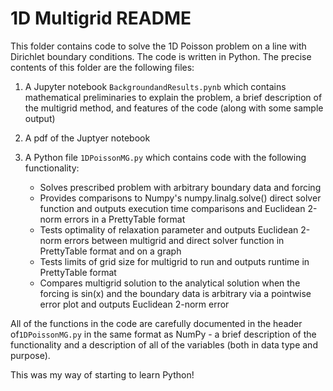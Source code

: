 # 1D Multigrid README

This folder contains code to solve the 1D Poisson problem on a line with Dirichlet boundary conditions. The code is written in Python. The precise contents of this folder are the following files:

1. A Jupyter notebook `BackgroundandResults.pynb` which contains mathematical preliminaries to explain the problem, a brief description of the multigrid method, and features of the code (along with some sample output)
2. A pdf of the Juptyer notebook
3. A Python file `1DPoissonMG.py` which contains code with the following functionality:


   - Solves prescribed problem with arbitrary boundary data and forcing
   - Provides comparisons to Numpy's numpy.linalg.solve() direct solver function and outputs execution time comparisons and Euclidean 2-norm errors in a PrettyTable format 
   - Tests optimality of relaxation parameter and outputs Euclidean 2-norm errors between multigrid and direct solver function in PrettyTable format and on a graph
   - Tests limits of grid size for multigrid to run and outputs runtime in PrettyTable format 
   - Compares multigrid solution to the analytical solution when the forcing is sin(x) and the boundary data is arbitrary via a pointwise error plot and outputs Euclidean 2-norm error

All of the functions in the code are carefully documented in the header of`1DPoissonMG.py` in the same format as NumPy - a brief description of the functionality and a description of all of the variables (both in data type and purpose). 

This was my way of starting to learn Python! 

